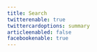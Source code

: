 ```yaml
---
title: Search
twitterenable: true
twittercardoptions: summary
articleenabled: false
facebookenable: true
---
```


